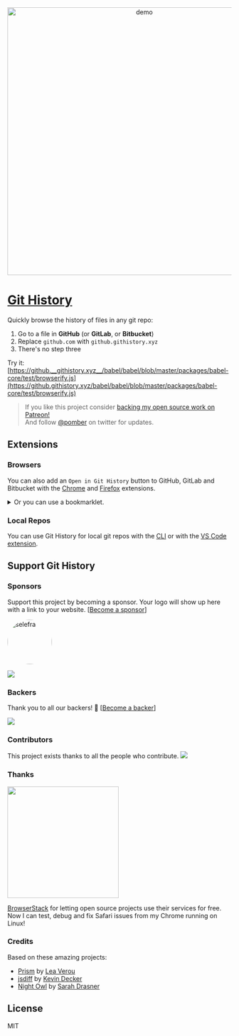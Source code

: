<div align="center">
<a href="https://github.githistory.xyz/torvalds/linux/blob/master/kernel/up.c">
<img alt="demo" src="https://user-images.githubusercontent.com/1911623/54575634-9b10b000-49d3-11e9-8a19-56e40636e45d.gif" width="600" />
</a>
</div>

# [Git History](https://githistory.xyz)

Quickly browse the history of files in any git repo:

1. Go to a file in **GitHub** (or **GitLab**, or **Bitbucket**)
1. Replace `github.com` with `github.githistory.xyz`
1. There's no step three

Try it: [https://github.__githistory.xyz__/babel/babel/blob/master/packages/babel-core/test/browserify.js](https://github.githistory.xyz/babel/babel/blob/master/packages/babel-core/test/browserify.js)

> If you like this project consider [backing my open source work on Patreon!](https://patreon.com/pomber)  
> And follow [@pomber](https://twitter.com/pomber) on twitter for updates.

## Extensions

### Browsers

You can also add an `Open in Git History` button to GitHub, GitLab and Bitbucket with the [Chrome](https://chrome.google.com/webstore/detail/github-history-browser-ex/laghnmifffncfonaoffcndocllegejnf) and [Firefox](https://addons.mozilla.org/firefox/addon/github-history/) extensions.

<details><summary>Or you can use a bookmarklet.</summary>

```javascript
javascript: (function() {
  var url = window.location.href;
  var regEx = /^(https?\:\/\/)(www\.)?(github|gitlab|bitbucket)\.(com|org)\/(.*)$/i;
  if (regEx.test(url)) {
    url = url.replace(regEx, "$1$3.githistory.xyz/$5");
    window.open(url, "_blank");
  } else {
    alert("Not a Git File URL");
  }
})();
```

</details>

### Local Repos

You can use Git History for local git repos with the [CLI](https://github.com/pomber/git-history/tree/master/cli) or with the [VS Code extension](https://marketplace.visualstudio.com/items?itemName=pomber.git-file-history).

## Support Git History

### Sponsors

Support this project by becoming a sponsor. Your logo will show up here with a link to your website. [[Become a sponsor](https://opencollective.com/git-history#sponsor)]

<a href="https://github.com/selefra/selefra" target="_blank"><img src="https://github.com/selefra.png" style="border-radius: 50%" alt="selefra" title="Selefra" width="100"></a>

<a href="https://opencollective.com/git-history/sponsor/0/website" target="_blank"><img src="https://opencollective.com/git-history/sponsor/0/avatar.svg"></a>

### Backers

Thank you to all our backers! 🙏 [[Become a backer](https://opencollective.com/git-history#backer)]

<a href="https://opencollective.com/git-history#backers" target="_blank"><img src="https://opencollective.com/git-history/backers.svg?width=890"></a>

### Contributors

This project exists thanks to all the people who contribute.
<img src="https://opencollective.com/git-history/contributors.svg?width=890&button=false" />

### Thanks

<a href="https://www.browserstack.com/"><img src="https://user-images.githubusercontent.com/1911623/66797775-4d651300-eee2-11e9-9072-ef1dc670af1d.png" width="250" height="auto"/></a>

[BrowserStack](https://www.browserstack.com/) for letting open source projects use their services for free. Now I can test, debug and fix Safari issues from my Chrome running on Linux!

### Credits

Based on these amazing projects:

- [Prism](https://github.com/PrismJS/prism) by [Lea Verou](https://twitter.com/leaverou)
- [jsdiff](https://github.com/kpdecker/jsdiff) by [Kevin Decker](https://twitter.com/kpdecker)
- [Night Owl](https://github.com/sdras/night-owl-vscode-theme) by [Sarah Drasner](https://twitter.com/sarah_edo)

## License

MIT
